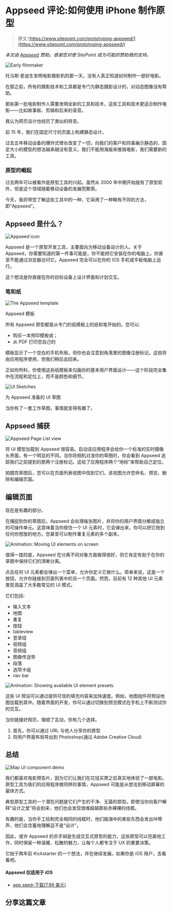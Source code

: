 # Appseed 评论:如何使用 iPhone 制作原型

> 原文:[https://www.sitepoint.com/prototyping-appseed/](https://www.sitepoint.com/prototyping-appseed/)

*本文由 [Appseed](https://itunes.apple.com/us/app/appseed/id955210514?mt=8) 赞助。感谢您对使 SitePoint 成为可能的赞助商的支持。*

![Early filmmaker](../Images/9f9f0e7a307aaffd04944d26950ec5ab.png)

托马斯·爱迪生发明电影摄影机的那一天，没有人真正知道如何制作一部好电影。

在那之前，所有的摄影技术和工具都是专门为静态摄影设计的，对动态图像没有帮助。

那些第一批电影制作人需要发明全新的工具和技术，这些工具和技术更适合制作电影——比如故事板、剪辑和后来的录音。

我认为网页设计也经历了类似的转变。

前 15 年，我们在固定尺寸的页面上构建静态设计。

过去五年移动设备的爆炸式增长改变了一切，向我们的客户和同事展示静态的、固定大小的模型的想法越来越没有意义。我们不能用海报来推销电影，我们需要新的工具。

### 原型的崛起

过去两年可以被看作是原型工具的兴起。虽然从 2000 年中期开始就有了原型软件，但是这个领域随着移动设备的发展而繁荣。

今天，我将带您了解这些工具中的一种，它采用了一种略有不同的方法，即“Appseed”。

## Appseed 是什么？

![Appseed icon](../Images/4ea39350b989b41b87aac08df1022b84.png)

Appseed 是一个原型开发工具，主要面向为移动设备设计的人。关于 Appseed，你需要知道的第一件事可能是，你不能把它安装在你的电脑上。你甚至不能通过浏览器访问它。Appseed 完全可以在你的 IOS 手机或平板电脑上运行。

这个想法是你直接在你的目标设备上设计界面和计划交互。

### 笔和纸

![The Appseed template](../Images/288720fc747c2948e90b1ab8462fc630.png)

Appseed 模板

所有 Appseed 原型都是从专门的纸模板上的纸和笔开始的。您可以:

*   购买一本预印模板或；
*   从 PDF 打印您自己的

模板显示了一个空白的手机布局，但你也会注意到角落里的图像注册标记。这些将由应用程序使用，但我们稍后会回来。

正如你所料，你使用这些纸模板来勾画你的基本用户界面设计——这个阶段完全集中在流程和定位上，而不是颜色和细节。

![UI Sketches](../Images/d2dc07bf34af3892ec5bdd8f347e6063.png)

为 Appseed 准备的 UI 草图

当你有了一套工作草图，事情就变得有趣了。

## Appseed 捕获

![Appseed Page List view](../Images/183a07d5919483dec957821f6befc1d0.png)

将 UI 模型加载到 Appseed 很容易。启动该应用程序会给你一个标准的实时摄像头界面，有一个明显的不同。当你将相机对准你的草图时，你会看到 Appseed 追踪我们之前提到的那两个注册标记。这给了应用程序两个“地标”来帮助自己定位。

拍摄完草图后，您可以在页面列表视图中找到它们，该视图允许您命名、预览、删除和编辑页面。

## 编辑页面

现在是有趣的部分。

在捕捉到你的草图后，Appseed 会处理每张图片，并将你的用户界面分解成独立的可操作单元。这意味着当你按住一个 UI 元素时，它会弹出来，你可以把它拖到任何你想放的地方。您甚至可以制作重复元素的多个副本。

![Animation: Moving UI elements  on screen](../Images/961f543d6a6ed431691b525490a1bdad.png)

值得一提的是，Appseed 在分离不同对象方面做得很好，但它肯定有助于在你的草图中保持它们的清晰分离。

点击任何 UI 元素都会弹出一个菜单，允许你定义它做什么。简单来说，这是一个按钮，允许你链接到页面列表中的另一个页面。然而，目前有 12 种其他 UI 元素类型涵盖了大多数常见的 UI 模式。

它们包括:

*   输入文本
*   地图
*   重复
*   按钮
*   tableview
*   登录组
*   视频组
*   音频组
*   图像传送带
*   段落
*   选项卡组
*   nav bar

![Animation: Showing available UI element presets.](../Images/93bdedd542da3f07c62e5e3eb1461824.png)

这些 UI 预设可以通过提供可信的填充内容来加快速度。例如，地图组件将预设地图加载到其中。随着界面的开发，你可以通过切换到预览模式在手机上不断测试你的交互。

当你链接好网页，理顺了互动，你有几个选择。

1.  首先，你可以通过 URL 与他人分享你的原型
2.  将用户界面布局导出到 Photoshop(通过 Adobe Creative Cloud)

## 总结

![Map UI component demo](../Images/b1961b27afda33162998bb67fb2107f5.png)

我们都喜欢电影预告片，因为它们让我们在花钱买票之前真实地体验了一部电影。原型工具为我们的应用程序做同样的事情，Appseed 可能是从想法到移动屏幕的最快方式。

典型原型工具的一个潜在问题是它们产生的干净、无菌的原型。即使当你向客户解释“设计之爱”将会到来，他们也会发现很难超越那些赤裸裸的线框。

有趣的是，当你手工绘制完全相同的线框时，他们脑海中的某些东西会发出咔嚓声，他们会含蓄地理解这不是“设计”。

因此，或许 Appseed 的杀手锏是生成交互式原型的能力，这些原型可以完美地工作，同时保留一种温暖、松散的魅力，让每个人都专注于 UX 的重要决策。

它始于两年前 Kickstarter 的一个想法，并在继续发展。如果你是 iOS 用户，去看看吧。

#### Appseed 仅适用于 iOS

*   [app seed–下载(7.99 美元)](https://itunes.apple.com/us/app/appseed/id955210514?mt=8)

## 分享这篇文章